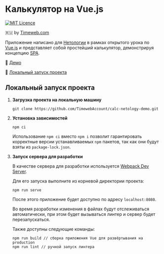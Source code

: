 # Калькулятор на Vue.js
[![MIT Licence](https://badges.frapsoft.com/os/mit/mit.svg?v=103)](https://opensource.org/licenses/mit-license.php)

:ru: by [Timeweb.com](https://timeweb.com/ru/)

Приложение написано для [Нетологии](https://netology.ru/)
в рамках открытого урока по [Vue.js](https://vuejs.org/)
и представляет собой простейший калькулятор, демонстрируя концепцию
[SPA](https://ru.wikipedia.org/wiki/%D0%9E%D0%B4%D0%BD%D0%BE%D1%81%D1%82%D1%80%D0%B0%D0%BD%D0%B8%D1%87%D0%BD%D0%BE%D0%B5_%D0%BF%D1%80%D0%B8%D0%BB%D0%BE%D0%B6%D0%B5%D0%BD%D0%B8%D0%B5).

:tada: [Демо](https://calc-netology-demo-app.hostman.site/)

:wrench: [Локальный запуск проекта](#dev)

## <a name="dev"></a>Локальный запуск проекта

1. **Загрузка проекта на локальную машину**

    ```
    git clone https://github.com/TimewebAccount/calc-netology-demo.git
    ```

2. **Установка зависимостей**

    ```
    npm ci
    ```

   Использование `npm ci` вместо `npm i` позволит гарантировать корректные версии устанавливаемых `npm` пакетов,
   так как они будут взяты из `package-lock.json`.

3. **Запуск сервера для разработки**

   В качестве сервера для разработки используется
   [Webpack Dev Server](https://github.com/webpack/webpack-dev-server).

   Для его запуска выполните из корневой директории проекта:

    ```
    npm run serve
   ```

   После этого приложение будет доступно по адресу `localhost:8080`.

   Во время разработки изменения в файлах будут отслеживаться автоматически,
   при этом будет вызываться линтер и сервер будет перезапускаться.

   Также доступны следующие команды:

    ```
    npm run build // сборка приложения Vue для развёртывания на production
    npm run lint // ручной запуск линтера
    ```